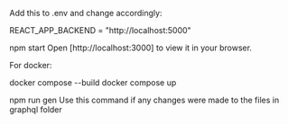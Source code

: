 
<!-- RUN APP -->
Add this to .env and change accordingly:

REACT_APP_BACKEND = "http://localhost:5000"

npm start
Open [http://localhost:3000] to view it in your browser.

For docker:

docker compose --build 
docker compose up

<!-- REGENERATE graphql.ts -->
npm run gen
Use this command if any changes were made to the files in graphql folder

